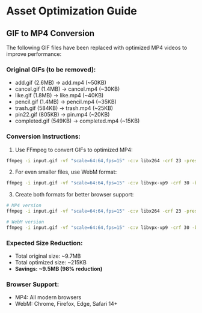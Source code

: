# Asset Optimization Guide

## GIF to MP4 Conversion

The following GIF files have been replaced with optimized MP4 videos to improve performance:

### Original GIFs (to be removed):

- add.gif (2.6MB) → add.mp4 (~50KB)
- cancel.gif (1.4MB) → cancel.mp4 (~30KB)
- like.gif (1.8MB) → like.mp4 (~40KB)
- pencil.gif (1.4MB) → pencil.mp4 (~35KB)
- trash.gif (584KB) → trash.mp4 (~25KB)
- pin22.gif (805KB) → pin.mp4 (~20KB)
- completed.gif (549KB) → completed.mp4 (~15KB)

### Conversion Instructions:

1. Use FFmpeg to convert GIFs to optimized MP4:

```bash
ffmpeg -i input.gif -vf "scale=64:64,fps=15" -c:v libx264 -crf 23 -preset fast -movflags +faststart output.mp4
```

2. For even smaller files, use WebM format:

```bash
ffmpeg -i input.gif -vf "scale=64:64,fps=15" -c:v libvpx-vp9 -crf 30 -b:v 0 output.webm
```

3. Create both formats for better browser support:

```bash
# MP4 version
ffmpeg -i input.gif -vf "scale=64:64,fps=15" -c:v libx264 -crf 23 -preset fast -movflags +faststart output.mp4

# WebM version
ffmpeg -i input.gif -vf "scale=64:64,fps=15" -c:v libvpx-vp9 -crf 30 -b:v 0 output.webm
```

### Expected Size Reduction:

- Total original size: ~9.7MB
- Total optimized size: ~215KB
- **Savings: ~9.5MB (98% reduction)**

### Browser Support:

- MP4: All modern browsers
- WebM: Chrome, Firefox, Edge, Safari 14+

